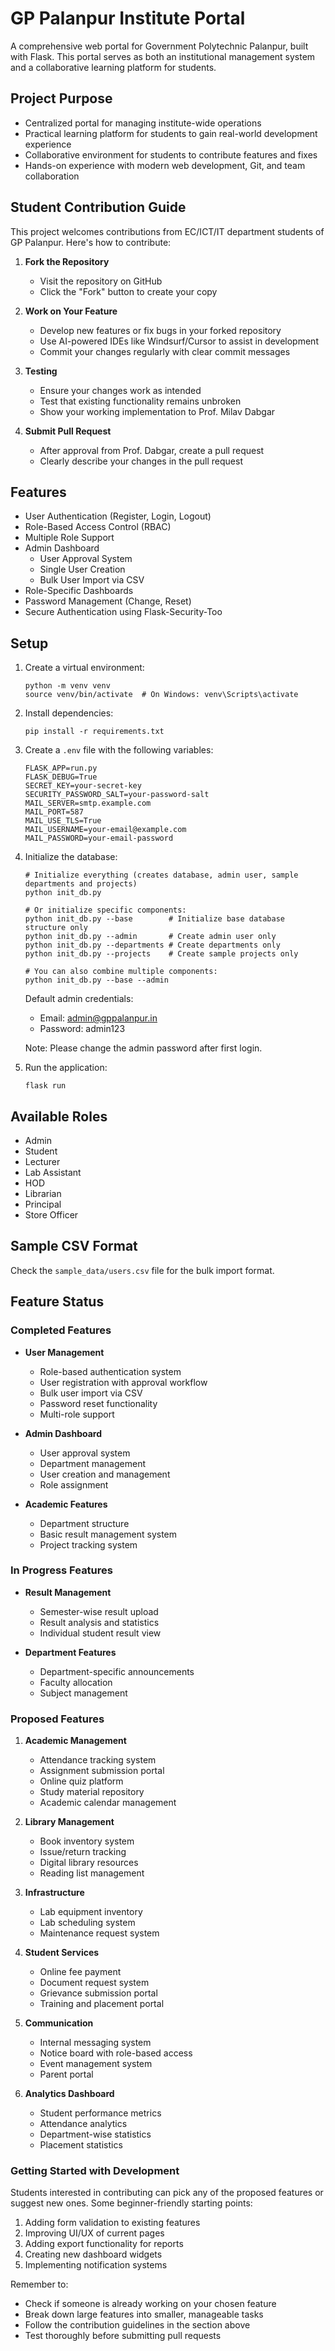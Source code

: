 # GP Palanpur Institute Portal

A comprehensive web portal for Government Polytechnic Palanpur, built with Flask. This portal serves as both an institutional management system and a collaborative learning platform for students.

## Project Purpose
- Centralized portal for managing institute-wide operations
- Practical learning platform for students to gain real-world development experience
- Collaborative environment for students to contribute features and fixes
- Hands-on experience with modern web development, Git, and team collaboration

## Student Contribution Guide
This project welcomes contributions from EC/ICT/IT department students of GP Palanpur. Here's how to contribute:

1. **Fork the Repository**
   - Visit the repository on GitHub
   - Click the "Fork" button to create your copy

2. **Work on Your Feature**
   - Develop new features or fix bugs in your forked repository
   - Use AI-powered IDEs like Windsurf/Cursor to assist in development
   - Commit your changes regularly with clear commit messages

3. **Testing**
   - Ensure your changes work as intended
   - Test that existing functionality remains unbroken
   - Show your working implementation to Prof. Milav Dabgar

4. **Submit Pull Request**
   - After approval from Prof. Dabgar, create a pull request
   - Clearly describe your changes in the pull request

## Features
- User Authentication (Register, Login, Logout)
- Role-Based Access Control (RBAC)
- Multiple Role Support
- Admin Dashboard
  - User Approval System
  - Single User Creation
  - Bulk User Import via CSV
- Role-Specific Dashboards
- Password Management (Change, Reset)
- Secure Authentication using Flask-Security-Too

## Setup
1. Create a virtual environment:
   ```
   python -m venv venv
   source venv/bin/activate  # On Windows: venv\Scripts\activate
   ```

2. Install dependencies:
   ```
   pip install -r requirements.txt
   ```

3. Create a `.env` file with the following variables:
   ```
   FLASK_APP=run.py
   FLASK_DEBUG=True
   SECRET_KEY=your-secret-key
   SECURITY_PASSWORD_SALT=your-password-salt
   MAIL_SERVER=smtp.example.com
   MAIL_PORT=587
   MAIL_USE_TLS=True
   MAIL_USERNAME=your-email@example.com
   MAIL_PASSWORD=your-email-password
   ```

4. Initialize the database:
   ```
   # Initialize everything (creates database, admin user, sample departments and projects)
   python init_db.py

   # Or initialize specific components:
   python init_db.py --base        # Initialize base database structure only
   python init_db.py --admin       # Create admin user only
   python init_db.py --departments # Create departments only
   python init_db.py --projects    # Create sample projects only

   # You can also combine multiple components:
   python init_db.py --base --admin
   ```
   Default admin credentials:
   - Email: admin@gppalanpur.in
   - Password: admin123

   Note: Please change the admin password after first login.

5. Run the application:
   ```
   flask run
   ```

## Available Roles
- Admin
- Student
- Lecturer
- Lab Assistant
- HOD
- Librarian
- Principal
- Store Officer

## Sample CSV Format
Check the `sample_data/users.csv` file for the bulk import format.

## Feature Status

### Completed Features
- **User Management**
  - Role-based authentication system
  - User registration with approval workflow
  - Bulk user import via CSV
  - Password reset functionality
  - Multi-role support

- **Admin Dashboard**
  - User approval system
  - Department management
  - User creation and management
  - Role assignment

- **Academic Features**
  - Department structure
  - Basic result management system
  - Project tracking system

### In Progress Features
- **Result Management**
  - Semester-wise result upload
  - Result analysis and statistics
  - Individual student result view

- **Department Features**
  - Department-specific announcements
  - Faculty allocation
  - Subject management

### Proposed Features
1. **Academic Management**
   - Attendance tracking system
   - Assignment submission portal
   - Online quiz platform
   - Study material repository
   - Academic calendar management

2. **Library Management**
   - Book inventory system
   - Issue/return tracking
   - Digital library resources
   - Reading list management

3. **Infrastructure**
   - Lab equipment inventory
   - Lab scheduling system
   - Maintenance request system

4. **Student Services**
   - Online fee payment
   - Document request system
   - Grievance submission portal
   - Training and placement portal

5. **Communication**
   - Internal messaging system
   - Notice board with role-based access
   - Event management system
   - Parent portal

6. **Analytics Dashboard**
   - Student performance metrics
   - Attendance analytics
   - Department-wise statistics
   - Placement statistics

### Getting Started with Development
Students interested in contributing can pick any of the proposed features or suggest new ones. Some beginner-friendly starting points:
1. Adding form validation to existing features
2. Improving UI/UX of current pages
3. Adding export functionality for reports
4. Creating new dashboard widgets
5. Implementing notification systems

Remember to:
- Check if someone is already working on your chosen feature
- Break down large features into smaller, manageable tasks
- Follow the contribution guidelines in the section above
- Test thoroughly before submitting pull requests